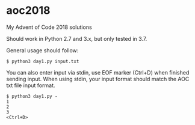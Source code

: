 # aoc2018
My Advent of Code 2018 solutions

Should work in Python 2.7 and 3.x, but only tested in 3.7.

General usage should follow:
```
$ python3 day1.py input.txt
```

You can also enter input via stdin, use EOF marker (Ctrl+D) when finished sending input.
When using stdin, your input format should match the AOC txt file input format.
```
$ python3 day1.py -
1
2
3
<Ctrl+D>
```

